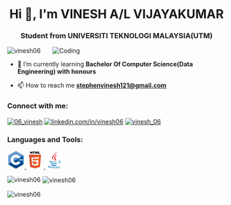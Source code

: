 
<h1 align="center">Hi 👋, I'm VINESH A/L VIJAYAKUMAR</h1>
<h3 align="center">Student from UNIVERSITI TEKNOLOGI MALAYSIA(UTM)</h3>
<img align="right" alt="Coding" width="400" src="https://cdn.dribbble.com/users/1162077/screenshots/3848914/programmer.gif">

<p align="left"> <img src="https://komarev.com/ghpvc/?username=vinesh06&label=Profile%20views&color=0e75b6&style=flat" alt="vinesh06" /> </p>

- 🌱 I’m currently learning **Bachelor Of Computer Science(Data Engineering) with honours**

- 📫 How to reach me **stephenvinesh121@gmail.com**

<h3 align="left">Connect with me:</h3>
<p align="left">
<a href="https://twitter.com/06_vinesh" target="blank"><img align="center" src="https://raw.githubusercontent.com/rahuldkjain/github-profile-readme-generator/master/src/images/icons/Social/twitter.svg" alt="06_vinesh" height="30" width="40" /></a>
<a href="https://linkedin.com/in/linkedin.com/in/vinesh06" target="blank"><img align="center" src="https://raw.githubusercontent.com/rahuldkjain/github-profile-readme-generator/master/src/images/icons/Social/linked-in-alt.svg" alt="linkedin.com/in/vinesh06" height="30" width="40" /></a>
<a href="https://instagram.com/vinesh_06" target="blank"><img align="center" src="https://raw.githubusercontent.com/rahuldkjain/github-profile-readme-generator/master/src/images/icons/Social/instagram.svg" alt="vinesh_06" height="30" width="40" /></a>
</p>

<h3 align="left">Languages and Tools:</h3>
<p align="left"> <a href="https://www.w3schools.com/cpp/" target="_blank" rel="noreferrer"> <img src="https://raw.githubusercontent.com/devicons/devicon/master/icons/cplusplus/cplusplus-original.svg" alt="cplusplus" width="40" height="40"/> </a> <a href="https://www.w3.org/html/" target="_blank" rel="noreferrer"> <img src="https://raw.githubusercontent.com/devicons/devicon/master/icons/html5/html5-original-wordmark.svg" alt="html5" width="40" height="40"/> </a> <a href="https://www.java.com" target="_blank" rel="noreferrer"> <img src="https://raw.githubusercontent.com/devicons/devicon/master/icons/java/java-original.svg" alt="java" width="40" height="40"/> </a> </p>

<p><img align="left" src="https://github-readme-stats.vercel.app/api/top-langs?username=vinesh06&show_icons=true&locale=en&layout=compact" alt="vinesh06" /></p>

<p>&nbsp;<img align="center" src="https://github-readme-stats.vercel.app/api?username=vinesh06&show_icons=true&locale=en" alt="vinesh06" /></p>

<p><img align="center" src="https://github-readme-streak-stats.herokuapp.com/?user=vinesh06&" alt="vinesh06" /></p>

